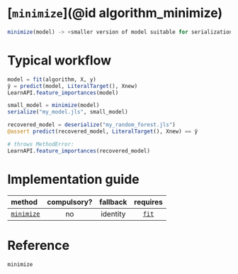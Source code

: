 # [`minimize`](@id algorithm_minimize)

```julia
minimize(model) -> <smaller version of model suitable for serialization>
```

# Typical workflow

```julia
model = fit(algorithm, X, y)
ŷ = predict(model, LiteralTarget(), Xnew)
LearnAPI.feature_importances(model)

small_model = minimize(model)
serialize("my_model.jls", small_model)

recovered_model = deserialize("my_random_forest.jls")
@assert predict(recovered_model, LiteralTarget(), Xnew) == ŷ

# throws MethodError:
LearnAPI.feature_importances(recovered_model)
```

# Implementation guide

| method                       | compulsory? | fallback | requires      |
|:-----------------------------|:-----------:|:--------:|:-------------:|
| [`minimize`](@ref)           | no          | identity | [`fit`](@ref) |

# Reference

```@docs
minimize
```
